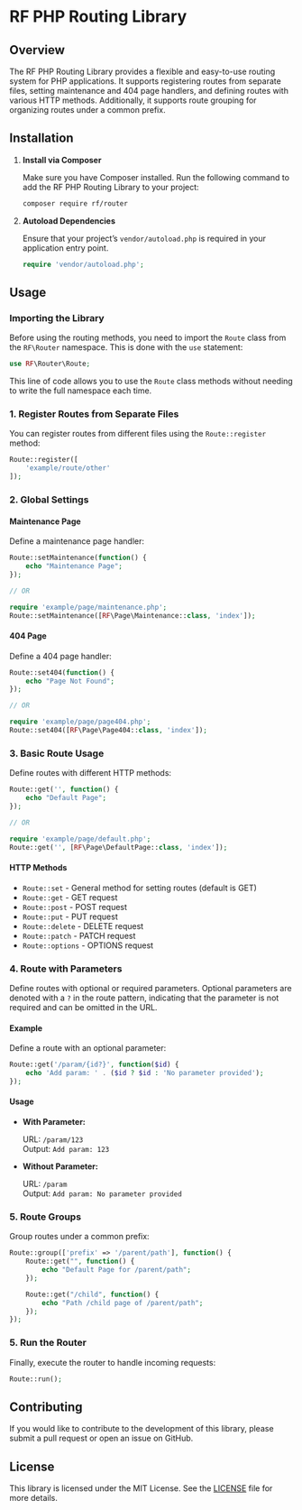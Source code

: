 # RF PHP Routing Library

## Overview

The RF PHP Routing Library provides a flexible and easy-to-use routing system for PHP applications. It supports registering routes from separate files, setting maintenance and 404 page handlers, and defining routes with various HTTP methods. Additionally, it supports route grouping for organizing routes under a common prefix.

## Installation

1. **Install via Composer**

   Make sure you have Composer installed. Run the following command to add the RF PHP Routing Library to your project:

   ```bash
   composer require rf/router
   ```

2. **Autoload Dependencies**

   Ensure that your project’s `vendor/autoload.php` is required in your application entry point.

   ```php
   require 'vendor/autoload.php';
   ```

## Usage

### Importing the Library

Before using the routing methods, you need to import the `Route` class from the `RF\Router` namespace. This is done with the `use` statement:

```php
use RF\Router\Route;
```

This line of code allows you to use the `Route` class methods without needing to write the full namespace each time.

### 1. Register Routes from Separate Files

You can register routes from different files using the `Route::register` method:

```php
Route::register([
    'example/route/other'
]);
```

### 2. Global Settings

#### Maintenance Page

Define a maintenance page handler:

```php
Route::setMaintenance(function() {
    echo "Maintenance Page";
});

// OR

require 'example/page/maintenance.php';
Route::setMaintenance([RF\Page\Maintenance::class, 'index']);
```

#### 404 Page

Define a 404 page handler:

```php
Route::set404(function() {
    echo "Page Not Found";
});

// OR

require 'example/page/page404.php';
Route::set404([RF\Page\Page404::class, 'index']);
```

### 3. Basic Route Usage

Define routes with different HTTP methods:

```php
Route::get('', function() {
    echo "Default Page";
});

// OR

require 'example/page/default.php';
Route::get('', [RF\Page\DefaultPage::class, 'index']);
```

#### HTTP Methods

- `Route::set` - General method for setting routes (default is GET)
- `Route::get` - GET request
- `Route::post` - POST request
- `Route::put` - PUT request
- `Route::delete` - DELETE request
- `Route::patch` - PATCH request
- `Route::options` - OPTIONS request

### 4. Route with Parameters

Define routes with optional or required parameters. Optional parameters are denoted with a `?` in the route pattern, indicating that the parameter is not required and can be omitted in the URL.

#### Example

Define a route with an optional parameter:

```php
Route::get('/param/{id?}', function($id) {
    echo 'Add param: ' . ($id ? $id : 'No parameter provided');
});
```

#### Usage

- **With Parameter:**

  URL: `/param/123`  
  Output: `Add param: 123`

- **Without Parameter:**

  URL: `/param`  
  Output: `Add param: No parameter provided`

### 5. Route Groups

Group routes under a common prefix:

```php
Route::group(['prefix' => '/parent/path'], function() {
    Route::get("", function() {
        echo "Default Page for /parent/path";
    });

    Route::get("/child", function() {
        echo "Path /child page of /parent/path";
    });
});
```

### 5. Run the Router

Finally, execute the router to handle incoming requests:

```php
Route::run();
```

## Contributing

If you would like to contribute to the development of this library, please submit a pull request or open an issue on GitHub.

## License

This library is licensed under the MIT License. See the [LICENSE](LICENSE) file for more details.
